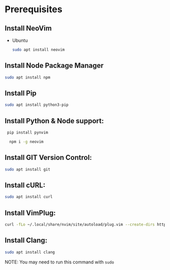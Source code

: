 # Prerequisites

## Install NeoVim

- Ubuntu
  ```bash
  sudo apt install neovim
  ```

## Install Node Package Manager

```sh
sudo apt install npm
```

## Install Pip

```sh
sudo apt install python3-pip
```

## Install Python & Node support:

```sh
 pip install pynvim
```

```sh
  npm i -g neovim
```

## Install GIT Version Control:

```sh
sudo apt install git
```

## Install cURL:

```sh
sudo apt install curl
```

## Install VimPlug:

```bash
curl -fLo ~/.local/share/nvim/site/autoload/plug.vim --create-dirs https://raw.githubusercontent.com/junegunn/vim-plug/master/plug.vim
```

## Install Clang:

```bash
sudo apt install clang
```

NOTE: You may need to run this command with `sudo`
